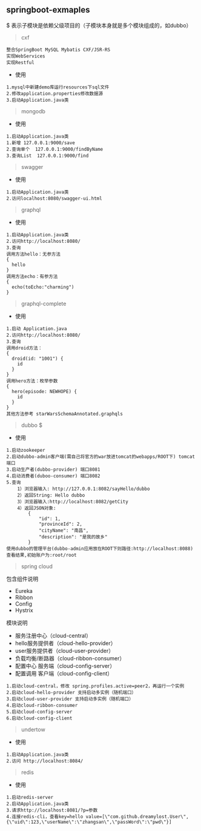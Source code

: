 springboot-exmaples
--

$ 表示子模块是依赖父级项目的（子模块本身就是多个模块组成的，如dubbo）

> cxf  

```
整合SpringBoot MySQL Mybatis CXF/JSR-RS 
实现WebServices
实现Restful
```
     
* 使用 
```
1.mysql中新建demo库运行resources下sql文件
2.修改application.properties修改数据源
3.启动Application.java类
```

> mongodb 

* 使用
```
1.启动Application.java类
1.新增 127.0.0.1:9000/save
2.查询单个  127.0.0.1:9000/findByName
3.查询List  127.0.0.1:9000/find
```

> swagger 

* 使用
```
1.启动Application.java类
2.访问localhost:8080/swagger-ui.html
```

> graphql 

* 使用
```
1.启动Application.java类
2.访问http://localhost:8080/
3.查询
调用方法hello：无参方法
{
  hello
}
调用方法echo：有参方法
{
  echo(toEcho:"charming")
}
```

> graphql-complete

* 使用
```
1.启动 Application.java
2.访问http://localhost:8080/
3.查询
调用droid方法：
{
  droid(id: "1001") {
    id
  }
}
调用hero方法：枚举参数
{
  hero(episode: NEWHOPE) {
    id
  }
}
其他方法参考 starWarsSchemaAnnotated.graphqls
```

> dubbo $

* 使用
```
1.启动zookeeper
2.启动dubbo-admin客户端(需自己将官方的war放进tomcat的webapps/ROOT下) tomcat端口
3.启动生产者(dubbo-provider) 端口8081
4.启动消费者(duboo-consumer) 端口8082
5.查询
    1）浏览器输入: http://127.0.0.1:8082/sayHello/dubbo
    2）返回String: Hello dubbo
    3）浏览器输入:http://localhost:8082/getCity
    4）返回JSON对象:
        {
            "id": 1,
            "provinceId": 2,
            "cityName": "南昌",
            "description": "是我的故乡"
        }
使用dubbo的管理平台(dubbo-admin应用放在ROOT下则路径:http://localhost:8088) 查看结果,初始账户为:root/root
```
> spring cloud

包含组件说明

* Eureka  
* Ribbon  
* Config  
* Hystrix 

模块说明

* 服务注册中心（cloud-central） 
* hello服务提供者（cloud-hello-provider） 
* user服务提供者（cloud-user-provider）
* 负载均衡/断路器（cloud-ribbon-consumer）                
* 配置中心 服务端（cloud-config-server）          
* 配置调用 客户端（cloud-config-client）  

```
1.启动cloud-central，修改 spring.profiles.active=peer2，再运行一个实例
2.启动cloud-hello-provider 支持启动多实例（随机端口）
3.启动cloud-user-provider 支持启动多实例（随机端口）
4.启动cloud-ribbon-consumer
5.启动cloud-config-server
6.启动cloud-config-client
```     

> undertow

* 使用
```
1.启动Application.java类
2.访问 http://localhost:8084/
```    

> redis

* 使用
```
1.启动redis-server
2.启动Application.java类
3.请求http://localhost:8081/?p=参数
4.连接redis-cli，查看key=hello value=[\"com.github.dreamylost.User\",{\"uid\":123,\"userName\":\"zhangsan\",\"passWord\":\"pwd\"}]
```
